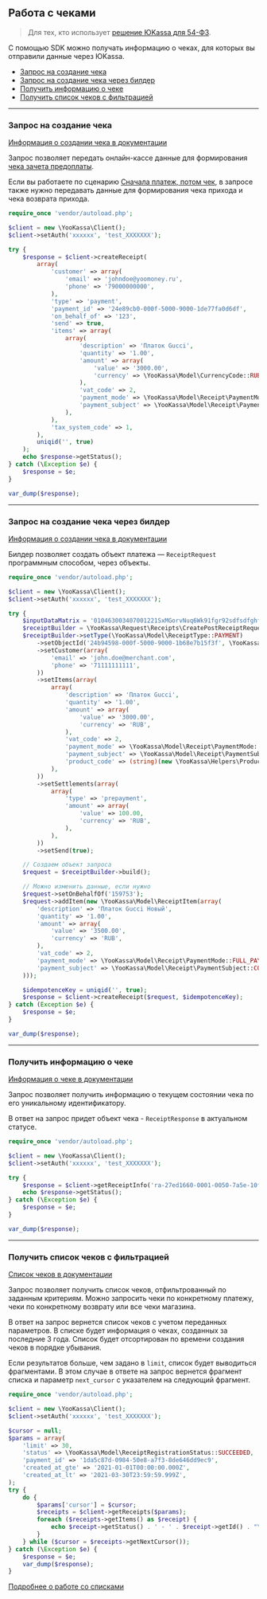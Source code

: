 ## Работа с чеками

> Для тех, кто использует [решение ЮKassa для 54-ФЗ](https://yookassa.ru/developers/54fz/basics).

С помощью SDK можно получать информацию о чеках, для которых вы отправили данные через ЮKassa.

* [Запрос на создание чека](#Запрос-на-создание-чека)
* [Запрос на создание чека через билдер](#Запрос-на-создание-чека-через-билдер)
* [Получить информацию о чеке](#Получить-информацию-о-чеке)
* [Получить список чеков с фильтрацией](#Получить-список-чеков-с-фильтрацией)

---

### Запрос на создание чека

[Информация о создании чека в документации](https://yookassa.ru/developers/api?lang=php#create_receipt)

Запрос позволяет передать онлайн-кассе данные для формирования [чека зачета предоплаты](https://yookassa.ru/developers/54fz/payments#settlement-receipt).

Если вы работаете по сценарию [Сначала платеж, потом чек](https://yookassa.ru/developers/54fz/basics#receipt-after-payment), 
в запросе также нужно передавать данные для формирования чека прихода и чека возврата прихода.

```php
require_once 'vendor/autoload.php';

$client = new \YooKassa\Client();
$client->setAuth('xxxxxx', 'test_XXXXXXX');

try {
    $response = $client->createReceipt(
        array(
            'customer' => array(
                'email' => 'johndoe@yoomoney.ru',
                'phone' => '79000000000',
            ),
            'type' => 'payment',
            'payment_id' => '24e89cb0-000f-5000-9000-1de77fa0d6df',
            'on_behalf_of' => '123',
            'send' => true,
            'items' => array(
                array(
                    'description' => 'Платок Gucci',
                    'quantity' => '1.00',
                    'amount' => array(
                        'value' => '3000.00',
                        'currency' => \YooKassa\Model\CurrencyCode::RUB,
                    ),
                    'vat_code' => 2,
                    'payment_mode' => \YooKassa\Model\Receipt\PaymentMode::FULL_PAYMENT,
                    'payment_subject' => \YooKassa\Model\Receipt\PaymentSubject::COMMODITY,
                ),
            ),
            'tax_system_code' => 1,
        ),
        uniqid('', true)
    );
    echo $response->getStatus();
} catch (\Exception $e) {
    $response = $e;
}

var_dump($response);
```

---

### Запрос на создание чека через билдер

[Информация о создании чека в документации](https://yookassa.ru/developers/api?lang=php#create_receipt)

Билдер позволяет создать объект платежа — `ReceiptRequest` программным способом, через объекты.

```php
require_once 'vendor/autoload.php';

$client = new \YooKassa\Client();
$client->setAuth('xxxxxx', 'test_XXXXXXX');

try {
    $inputDataMatrix = '010463003407001221SxMGorvNuq6Wk91fgr92sdfsdfghfgjh';
    $receiptBuilder = \YooKassa\Request\Receipts\CreatePostReceiptRequest::builder();
    $receiptBuilder->setType(\YooKassa\Model\ReceiptType::PAYMENT)
        ->setObjectId('24b94598-000f-5000-9000-1b68e7b15f3f', \YooKassa\Model\ReceiptType::PAYMENT) // payment_id
        ->setCustomer(array(
            'email' => 'john.doe@merchant.com',
            'phone' => '71111111111',
        ))
        ->setItems(array(
            array(
                'description' => 'Платок Gucci',
                'quantity' => '1.00',
                'amount' => array(
                    'value' => '3000.00',
                    'currency' => 'RUB',
                ),
                'vat_code' => 2,
                'payment_mode' => \YooKassa\Model\Receipt\PaymentMode::FULL_PAYMENT,
                'payment_subject' => \YooKassa\Model\Receipt\PaymentSubject::COMMODITY,
                'product_code' => (string)(new \YooKassa\Helpers\ProductCode($inputDataMatrix)),
            ),
        ))
        ->setSettlements(array(
            array(
                'type' => 'prepayment',
                'amount' => array(
                    'value' => 100.00,
                    'currency' => 'RUB',
                ),
            ),
        ))
        ->setSend(true);

    // Создаем объект запроса
    $request = $receiptBuilder->build();

    // Можно изменить данные, если нужно
    $request->setOnBehalfOf('159753');
    $request->addItem(new \YooKassa\Model\ReceiptItem(array(
        'description' => 'Платок Gucci Новый',
        'quantity' => '1.00',
        'amount' => array(
            'value' => '3500.00',
            'currency' => 'RUB',
        ),
        'vat_code' => 2,
        'payment_mode' => \YooKassa\Model\Receipt\PaymentMode::FULL_PAYMENT,
        'payment_subject' => \YooKassa\Model\Receipt\PaymentSubject::COMMODITY,
    )));

    $idempotenceKey = uniqid('', true);
    $response = $client->createReceipt($request, $idempotenceKey);
} catch (Exception $e) {
    $response = $e;
}

var_dump($response);
```

---

### Получить информацию о чеке

[Информация о чеке в документации](https://yookassa.ru/developers/api?lang=php#get_receipt)

Запрос позволяет получить информацию о текущем состоянии чека по его уникальному идентификатору.

В ответ на запрос придет объект чека - `ReceiptResponse` в актуальном статусе.

```php
require_once 'vendor/autoload.php';

$client = new \YooKassa\Client();
$client->setAuth('xxxxxx', 'test_XXXXXXX');

try {
    $response = $client->getReceiptInfo('ra-27ed1660-0001-0050-7a5e-10f80e0f0f29');
    echo $response->getStatus();
} catch (\Exception $e) {
    $response = $e;
}

var_dump($response);
```

---

### Получить список чеков с фильтрацией

[Список чеков в документации](https://yookassa.ru/developers/api?lang=php#get_receipts_list)

Запрос позволяет получить список чеков, отфильтрованный по заданным критериям. 
Можно запросить чеки по конкретному платежу, чеки по конкретному возврату или все чеки магазина.

В ответ на запрос вернется список чеков с учетом переданных параметров. В списке будет информация о чеках, 
созданных за последние 3 года. Список будет отсортирован по времени создания чеков в порядке убывания.

Если результатов больше, чем задано в `limit`, список будет выводиться фрагментами. 
В этом случае в ответе на запрос вернется фрагмент списка и параметр `next_cursor` с указателем на следующий фрагмент.

```php
require_once 'vendor/autoload.php';

$client = new \YooKassa\Client();
$client->setAuth('xxxxxx', 'test_XXXXXXX');

$cursor = null;
$params = array(
    'limit' => 30,
    'status' => \YooKassa\Model\ReceiptRegistrationStatus::SUCCEEDED,
    'payment_id' => '1da5c87d-0984-50e8-a7f3-8de646dd9ec9',
    'created_at_gte' => '2021-01-01T00:00:00.000Z',
    'created_at_lt' => '2021-03-30T23:59:59.999Z',
);
try {
    do {
        $params['cursor'] = $cursor;
        $receipts = $client->getReceipts($params);
        foreach ($receipts->getItems() as $receipt) {
            echo $receipt->getStatus() . ' - ' . $receipt->getId() . "\n";
        }
    } while ($cursor = $receipts->getNextCursor());
} catch (\Exception $e) {
    $response = $e;
    var_dump($response);
}
```
[Подробнее о работе со списками](https://yookassa.ru/developers/using-api/lists)
